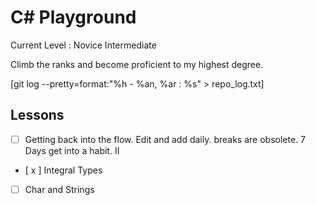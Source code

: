 # C# Playground

Current Level : Novice Intermediate

Climb the ranks and become proficient to my highest degree.

[git log --pretty=format:"%h - %an, %ar : %s" > repo_log.txt]

## Lessons

- [ ] Getting back into the flow. Edit and add daily. breaks are obsolete. 7 Days get into a habit.
      II

- [ x ] Integral Types
- [ ] Char and Strings
